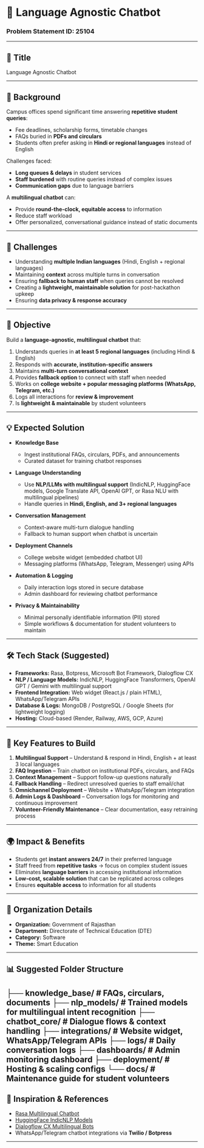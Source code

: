# 🤖 Language Agnostic Chatbot  
### Problem Statement ID: 25104  

---

## 📌 Title  
Language Agnostic Chatbot  

---

## 📝 Background  
Campus offices spend significant time answering **repetitive student queries**:  
- Fee deadlines, scholarship forms, timetable changes  
- FAQs buried in **PDFs and circulars**  
- Students often prefer asking in **Hindi or regional languages** instead of English  

Challenges faced:  
- **Long queues & delays** in student services  
- **Staff burdened** with routine queries instead of complex issues  
- **Communication gaps** due to language barriers  

A **multilingual chatbot** can:  
- Provide **round-the-clock, equitable access** to information  
- Reduce staff workload  
- Offer personalized, conversational guidance instead of static documents  

---

## 🚧 Challenges  
- Understanding **multiple Indian languages** (Hindi, English + regional languages)  
- Maintaining **context** across multiple turns in conversation  
- Ensuring **fallback to human staff** when queries cannot be resolved  
- Creating a **lightweight, maintainable solution** for post-hackathon upkeep  
- Ensuring **data privacy & response accuracy**  

---

## 🎯 Objective  
Build a **language-agnostic, multilingual chatbot** that:  
1. Understands queries in **at least 5 regional languages** (including Hindi & English)  
2. Responds with **accurate, institution-specific answers**  
3. Maintains **multi-turn conversational context**  
4. Provides **fallback option** to connect with staff when needed  
5. Works on **college website + popular messaging platforms (WhatsApp, Telegram, etc.)**  
6. Logs all interactions for **review & improvement**  
7. Is **lightweight & maintainable** by student volunteers  

---

## 💡 Expected Solution  
- **Knowledge Base**  
  - Ingest institutional FAQs, circulars, PDFs, and announcements  
  - Curated dataset for training chatbot responses  

- **Language Understanding**  
  - Use **NLP/LLMs with multilingual support** (IndicNLP, HuggingFace models, Google Translate API, OpenAI GPT, or Rasa NLU with multilingual pipelines)  
  - Handle queries in **Hindi, English, and 3+ regional languages**  

- **Conversation Management**  
  - Context-aware multi-turn dialogue handling  
  - Fallback to human support when chatbot is uncertain  

- **Deployment Channels**  
  - College website widget (embedded chatbot UI)  
  - Messaging platforms (WhatsApp, Telegram, Messenger) using APIs  

- **Automation & Logging**  
  - Daily interaction logs stored in secure database  
  - Admin dashboard for reviewing chatbot performance  

- **Privacy & Maintainability**  
  - Minimal personally identifiable information (PII) stored  
  - Simple workflows & documentation for student volunteers to maintain  

---

## 🛠️ Tech Stack (Suggested)  
- **Frameworks:** Rasa, Botpress, Microsoft Bot Framework, Dialogflow CX  
- **NLP / Language Models:** IndicNLP, HuggingFace Transformers, OpenAI GPT / Gemini with multilingual support  
- **Frontend Integration:** Web widget (React.js / plain HTML), WhatsApp/Telegram APIs  
- **Database & Logs:** MongoDB / PostgreSQL / Google Sheets (for lightweight logging)  
- **Hosting:** Cloud-based (Render, Railway, AWS, GCP, Azure)  

---

## 🚀 Key Features to Build  
1. **Multilingual Support** – Understand & respond in Hindi, English + at least 3 local languages  
2. **FAQ Ingestion** – Train chatbot on institutional PDFs, circulars, and FAQs  
3. **Context Management** – Support follow-up questions naturally  
4. **Fallback Handling** – Redirect unresolved queries to staff email/chat  
5. **Omnichannel Deployment** – Website + WhatsApp/Telegram integration  
6. **Admin Logs & Dashboard** – Conversation logs for monitoring and continuous improvement  
7. **Volunteer-Friendly Maintenance** – Clear documentation, easy retraining process  

---

## 🌍 Impact & Benefits  
- Students get **instant answers 24/7** in their preferred language  
- Staff freed from **repetitive tasks** → focus on complex student issues  
- Eliminates **language barriers** in accessing institutional information  
- **Low-cost, scalable solution** that can be replicated across colleges  
- Ensures **equitable access** to information for all students  

---

## 🏢 Organization Details  
- **Organization:** Government of Rajasthan  
- **Department:** Directorate of Technical Education (DTE)  
- **Category:** Software  
- **Theme:** Smart Education  

---

## 📊 Suggested Folder Structure  
├── knowledge_base/ # FAQs, circulars, documents
├── nlp_models/ # Trained models for multilingual intent recognition
├── chatbot_core/ # Dialogue flows & context handling
├── integrations/ # Website widget, WhatsApp/Telegram APIs
├── logs/ # Daily conversation logs
├── dashboards/ # Admin monitoring dashboard
├── deployment/ # Hosting & scaling configs
└── docs/ # Maintenance guide for student volunteers
---
## 🔗 Inspiration & References  
- [Rasa Multilingual Chatbot](https://rasa.com/docs/rasa)  
- [HuggingFace IndicNLP Models](https://huggingface.co/ai4bharat)  
- [Dialogflow CX Multilingual Bots](https://cloud.google.com/dialogflow)  
- WhatsApp/Telegram chatbot integrations via **Twilio / Botpress**  

---
